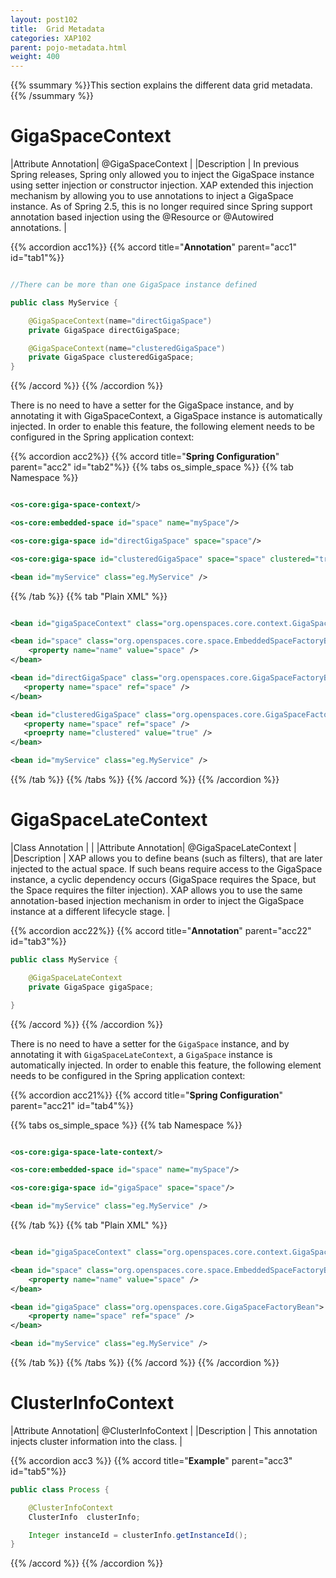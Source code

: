 ```yaml
---
layout: post102
title:  Grid Metadata
categories: XAP102
parent: pojo-metadata.html
weight: 400
---
```


{{% ssummary %}}This section explains the different data grid metadata.{{% /ssummary %}}

# GigaSpaceContext


|Attribute Annotation| @GigaSpaceContext  |
|Description         | In previous Spring releases, Spring only allowed you to inject the GigaSpace instance using setter injection or constructor injection. XAP extended this injection mechanism by allowing you to use annotations to inject a GigaSpace instance. As of Spring 2.5, this is no longer required since Spring support annotation based injection using the @Resource or @Autowired annotations.  |


{{% accordion acc1%}}
{{% accord title="**Annotation**" parent="acc1" id="tab1"%}}

```java

//There can be more than one GigaSpace instance defined

public class MyService {

    @GigaSpaceContext(name="directGigaSpace")
    private GigaSpace directGigaSpace;

    @GigaSpaceContext(name="clusteredGigaSpace")
    private GigaSpace clusteredGigaSpace;
}
```
{{% /accord %}}
{{% /accordion %}}

There is no need to have a setter for the GigaSpace instance, and by annotating it with GigaSpaceContext, a GigaSpace instance is automatically injected. In order to enable this feature, the following element needs to be configured in the Spring application context:

{{% accordion acc2%}}
{{% accord title="**Spring Configuration**" parent="acc2" id="tab2"%}}
{{% tabs os_simple_space %}}
{{% tab Namespace %}}

 ```xml

 <os-core:giga-space-context/>

 <os-core:embedded-space id="space" name="mySpace"/>

 <os-core:giga-space id="directGigaSpace" space="space"/>

 <os-core:giga-space id="clusteredGigaSpace" space="space" clustered="true"/>

 <bean id="myService" class="eg.MyService" />
 ```

 {{% /tab %}}
 {{% tab "Plain XML" %}}

 ```xml

 <bean id="gigaSpaceContext" class="org.openspaces.core.context.GigaSpaceContextBeanPostProcessor" />

 <bean id="space" class="org.openspaces.core.space.EmbeddedSpaceFactoryBean">
     <property name="name" value="space" />
 </bean>

 <bean id="directGigaSpace" class="org.openspaces.core.GigaSpaceFactoryBean">
 	<property name="space" ref="space" />
 </bean>

 <bean id="clusteredGigaSpace" class="org.openspaces.core.GigaSpaceFactoryBean">
 	<property name="space" ref="space" />
 	<proeprty name="clustered" value="true" />
 </bean>

 <bean id="myService" class="eg.MyService" />
```

{{% /tab %}}
{{% /tabs %}}
{{% /accord %}}
{{% /accordion %}}


# GigaSpaceLateContext


|Class Annotation    |  |
|Attribute Annotation| @GigaSpaceLateContext  |
|Description         |  XAP allows you to define beans (such as filters), that are later injected to the actual space. If such beans require access to the GigaSpace instance, a cyclic dependency occurs (GigaSpace requires the Space, but the Space requires the filter injection). XAP allows you to use the same annotation-based injection mechanism in order to inject the GigaSpace instance at a different lifecycle stage. |

{{% accordion acc22%}}
{{% accord title="**Annotation**" parent="acc22" id="tab3"%}}

```java
public class MyService {

    @GigaSpaceLateContext
    private GigaSpace gigaSpace;

}
```
{{% /accord %}}
{{% /accordion %}}

There is no need to have a setter for the `GigaSpace` instance, and by annotating it with `GigaSpaceLateContext`, a `GigaSpace` instance is automatically injected. In order to enable this feature, the following element needs to be configured in the Spring application context:

{{% accordion acc21%}}
{{% accord title="**Spring Configuration**" parent="acc21" id="tab4"%}}

{{% tabs os_simple_space %}}
{{% tab Namespace %}}

```xml

<os-core:giga-space-late-context/>

<os-core:embedded-space id="space" name="mySpace"/>

<os-core:giga-space id="gigaSpace" space="space"/>

<bean id="myService" class="eg.MyService" />
```

{{% /tab %}}
{{% tab "Plain XML" %}}

```xml

<bean id="gigaSpaceContext" class="org.openspaces.core.context.GigaSpaceLateContextBeanPostProcessor" />

<bean id="space" class="org.openspaces.core.space.EmbeddedSpaceFactoryBean">
    <property name="name" value="space" />
</bean>

<bean id="gigaSpace" class="org.openspaces.core.GigaSpaceFactoryBean">
	<property name="space" ref="space" />
</bean>

<bean id="myService" class="eg.MyService" />
```

{{% /tab %}}
{{% /tabs %}}
{{% /accord %}}
{{% /accordion %}}


# ClusterInfoContext


|Attribute Annotation| @ClusterInfoContext  |
|Description         | This annotation injects cluster information into the class.  |


{{% accordion acc3 %}}
{{% accord title="**Example**" parent="acc3" id="tab5"%}}

```java
public class Process {

    @ClusterInfoContext
    ClusterInfo  clusterInfo;

    Integer instanceId = clusterInfo.getInstanceId();
}
```
{{% /accord %}}
{{% /accordion %}}



